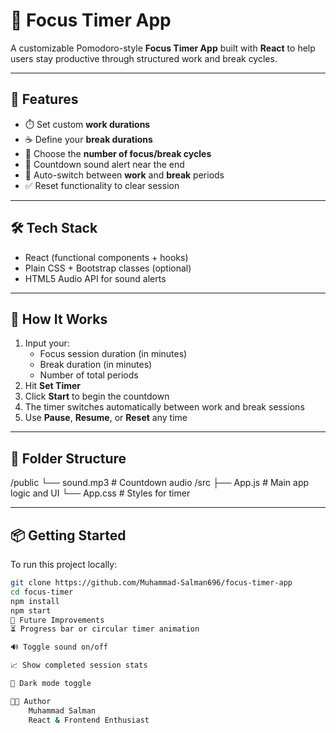 # 🎯 Focus Timer App

A customizable Pomodoro-style **Focus Timer App** built with **React** to help users stay productive through structured work and break cycles.

---

## 🚀 Features

- ⏱️ Set custom **work durations**
- ☕ Define your **break durations**
- 🔁 Choose the **number of focus/break cycles**
- 🔔 Countdown sound alert near the end
- 🧘 Auto-switch between **work** and **break** periods
- ✅ Reset functionality to clear session

---

## 🛠️ Tech Stack

- React (functional components + hooks)
- Plain CSS + Bootstrap classes (optional)
- HTML5 Audio API for sound alerts

---

## 🧠 How It Works

1. Input your:
   - Focus session duration (in minutes)
   - Break duration (in minutes)
   - Number of total periods
2. Hit **Set Timer**
3. Click **Start** to begin the countdown
4. The timer switches automatically between work and break sessions
5. Use **Pause**, **Resume**, or **Reset** any time

---

## 📁 Folder Structure

/public
└── sound.mp3 # Countdown audio
/src
├── App.js # Main app logic and UI
└── App.css # Styles for timer

---

## 📦 Getting Started

To run this project locally:

```bash
git clone https://github.com/Muhammad-Salman696/focus-timer-app
cd focus-timer
npm install
npm start
🔮 Future Improvements
⏳ Progress bar or circular timer animation

🔊 Toggle sound on/off

📈 Show completed session stats

🌙 Dark mode toggle

🧑‍💻 Author
    Muhammad Salman
    React & Frontend Enthusiast